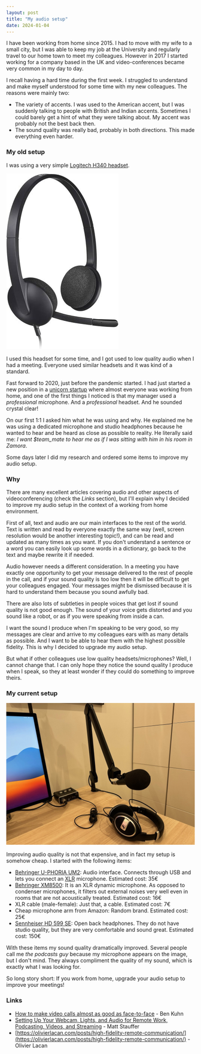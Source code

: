 ```yaml
---
layout: post
title: "My audio setup"
date: 2024-01-04
---
```


I have been working from home since 2015. I had to move with my wife to a small city, but I was able to keep my job at the University and regularly travel to our home town to meet my colleagues. However in 2017 I started working for a company based in the UK and video-conferences became very common in my day to day.

I recall having a hard time during the first week. I struggled to understand and make myself understood for some time with my new colleagues. The reasons were mainly two:

- The variety of accents. I was used to the American accent, but I was suddenly talking to people with British and Indian accents. Sometimes I could barely get a hint of what they were talking about. My accent was probably not the best back then.
- The sound quality was really bad, probably in both directions. This made everything even harder.

### My old setup

I was using a very simple [Logitech H340 headset](https://www.logitech.com/es-es/products/headsets/h340-usb-pc-noise-cancelling-mic.981-000475.html). 

<img src="/assets/images/audio/logitech_h340.jpg" alt="Logitech H340" />

I used this headset for some time, and I got used to low quality audio when I had a meeting. Everyone used similar headsets and it was kind of a standard.

Fast forward to 2020, just before the pandemic started. I had just started a new position in a [unicorn startup](https://cabify.com/) where almost everyone was working from home, and one of the first things I noticed is that my manager used a _professional_ microphone. And a _professional_ headset. And he sounded crystal clear!

On our first 1:1 I asked him what he was using and why. He explained me he was using a dedicated microphone and studio headphones because he wanted to hear and be heard as close as possible to reality. He literally said me: _I want $team_mate to hear me as if I was sitting with him in his room in Zamora_.

Some days later I did my research and ordered some items to improve my audio setup.

### Why

There are many excellent articles covering audio and other aspects of videoconferencing (check the _Links_ section), but I'll explain why I decided to improve my audio setup in the context of a working from home environment.

First of all, text and audio are our main interfaces to the rest of the world. Text is written and read by everyone exactly the same way (well, screen resolution would be another interesting topic!), and can be read and updated as many times as you want. If you don't understand a sentence or a word you can easily look up some words in a dictionary, go back to the text and maybe rewrite it if needed.

Audio however needs a different consideration. In a meeting you have exactly one opportunity to get your message delivered to the rest of people in the call, and if your sound quality is too low then it will be difficult to get your colleagues engaged. Your messages might be dismissed because it is hard to understand them because you sound awfully bad.

There are also lots of subtleties in people voices that get lost if sound quality is not good enough. The sound of your voice gets distorted and you sound like a robot, or as if you were speaking from inside a can.

I want the sound I produce when I'm speaking to be very good, so my messages are clear and arrive to my colleagues ears with as many details as possible. And I want to be able to hear them with the highest possible fidelity. This is why I decided to upgrade my audio setup.

But what if other colleagues use low quality headsets/microphones? Well, I cannot change that. I can only hope they notice the sound quality I produce when I speak, so they at least wonder if they could do something to improve theirs.

### My current setup

<img src="/assets/images/audio/current_setup.jpg" alt="My current setup" />

Improving audio quality is not that expensive, and in fact my setup is somehow cheap. I started with the following items:

- [Behringer U-PHORIA UM2](https://www.behringer.com/product.html?modelCode=P0AVV): Audio interface. Connects through USB and lets you connect an [XLR](https://en.wikipedia.org/wiki/XLR_connector) microphone. Estimated cost: 35&euro;
- [Behringer XM8500](https://www.behringer.com/behringer/product?modelCode=P0120): It is an XLR dynamic microphone. As opposed to condenser microphones, it filters out external noises very well even in rooms that are not acoustically treated. Estimated cost: 16&euro;
- XLR cable (male-female): Just that, a cable. Estimated cost: 7&euro;
- Cheap microphone arm from Amazon: Random brand. Estimated cost: 25&euro;
- [Sennheiser HD 599 SE](https://global.sennheiser-hearing.com/products/hd-599-se): Open back headphones. They do not have studio quality, but they are very comfortable and sound great. Estimated cost: 150&euro;

With these items my sound quality dramatically improved. Several people call me _the podcasts guy_ because my microphone appears on the image, but I don't mind. They always compliment the quality of my sound, which is exactly what I was looking for.

So long story short: If you work from home, upgrade your audio setup to improve your meetings!


### Links

- [How to make video calls almost as good as face-to-face](https://www.benkuhn.net/vc/) - Ben Kuhn
- [Setting Up Your Webcam, Lights, and Audio for Remote Work, Podcasting, Videos, and Streaming](https://mattstauffer.com/blog/setting-up-your-webcam-lights-and-audio-for-remote-work-podcasting-videos-and-streaming/) - Matt Stauffer
- [https://olivierlacan.com/posts/high-fidelity-remote-communication/](https://olivierlacan.com/posts/high-fidelity-remote-communication/) - Olivier Lacan
